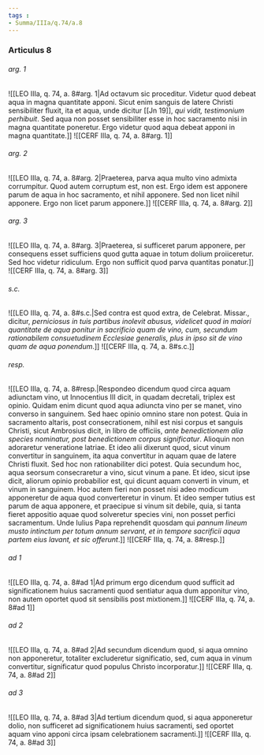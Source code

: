 ```yaml
---
tags : 
- Summa/IIIa/q.74/a.8
---
```


### Articulus 8

###### arg. 1
![[LEO IIIa, q. 74, a. 8#arg. 1|Ad octavum sic proceditur. Videtur quod debeat aqua in magna quantitate apponi. Sicut enim sanguis de latere Christi sensibiliter fluxit, ita et aqua, unde dicitur [[Jn 19]], *qui vidit, testimonium perhibuit*. Sed aqua non posset sensibiliter esse in hoc sacramento nisi in magna quantitate poneretur. Ergo videtur quod aqua debeat apponi in magna quantitate.]]
![[CERF IIIa, q. 74, a. 8#arg. 1]]

###### arg. 2
![[LEO IIIa, q. 74, a. 8#arg. 2|Praeterea, parva aqua multo vino admixta corrumpitur. Quod autem corruptum est, non est. Ergo idem est apponere parum de aqua in hoc sacramento, et nihil apponere. Sed non licet nihil apponere. Ergo non licet parum apponere.]]
![[CERF IIIa, q. 74, a. 8#arg. 2]]

###### arg. 3
![[LEO IIIa, q. 74, a. 8#arg. 3|Praeterea, si sufficeret parum apponere, per consequens esset sufficiens quod gutta aquae in totum dolium proiiceretur. Sed hoc videtur ridiculum. Ergo non sufficit quod parva quantitas ponatur.]]
![[CERF IIIa, q. 74, a. 8#arg. 3]]

###### s.c.
![[LEO IIIa, q. 74, a. 8#s.c.|Sed contra est quod extra, de Celebrat. Missar., dicitur, *perniciosus in tuis partibus inolevit abusus, videlicet quod in maiori quantitate de aqua ponitur in sacrificio quam de vino, cum, secundum rationabilem consuetudinem Ecclesiae generalis, plus in ipso sit de vino quam de aqua ponendum*.]]
![[CERF IIIa, q. 74, a. 8#s.c.]]

###### resp.
![[LEO IIIa, q. 74, a. 8#resp.|Respondeo dicendum quod circa aquam adiunctam vino, ut Innocentius III dicit, in quadam decretali, triplex est opinio. Quidam enim dicunt quod aqua adiuncta vino per se manet, vino converso in sanguinem. Sed haec opinio omnino stare non potest. Quia in sacramento altaris, post consecrationem, nihil est nisi corpus et sanguis Christi, sicut Ambrosius dicit, in libro de officiis, *ante benedictionem alia species nominatur, post benedictionem corpus significatur*. Alioquin non adoraretur veneratione latriae. Et ideo alii dixerunt quod, sicut vinum convertitur in sanguinem, ita aqua convertitur in aquam quae de latere Christi fluxit. Sed hoc non rationabiliter dici potest. Quia secundum hoc, aqua seorsum consecraretur a vino, sicut vinum a pane. Et ideo, sicut ipse dicit, aliorum opinio probabilior est, qui dicunt aquam converti in vinum, et vinum in sanguinem. Hoc autem fieri non posset nisi adeo modicum apponeretur de aqua quod converteretur in vinum. Et ideo semper tutius est parum de aqua apponere, et praecipue si vinum sit debile, quia, si tanta fieret appositio aquae quod solveretur species vini, non posset perfici sacramentum. Unde Iulius Papa reprehendit quosdam qui *pannum lineum musto intinctum per totum annum servant, et in tempore sacrificii aqua partem eius lavant, et sic offerunt*.]]
![[CERF IIIa, q. 74, a. 8#resp.]]

###### ad 1
![[LEO IIIa, q. 74, a. 8#ad 1|Ad primum ergo dicendum quod sufficit ad significationem huius sacramenti quod sentiatur aqua dum apponitur vino, non autem oportet quod sit sensibilis post mixtionem.]]
![[CERF IIIa, q. 74, a. 8#ad 1]]

###### ad 2
![[LEO IIIa, q. 74, a. 8#ad 2|Ad secundum dicendum quod, si aqua omnino non apponeretur, totaliter excluderetur significatio, sed, cum aqua in vinum convertitur, significatur quod populus Christo incorporatur.]]
![[CERF IIIa, q. 74, a. 8#ad 2]]

###### ad 3
![[LEO IIIa, q. 74, a. 8#ad 3|Ad tertium dicendum quod, si aqua apponeretur dolio, non sufficeret ad significationem huius sacramenti, sed oportet aquam vino apponi circa ipsam celebrationem sacramenti.]]
![[CERF IIIa, q. 74, a. 8#ad 3]]

